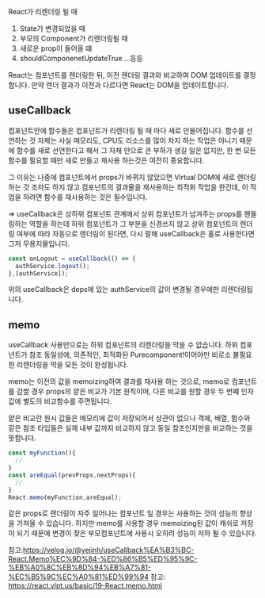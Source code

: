React가 리렌더링 될 때
1. State가 변경되었을 때
2. 부모의 Component가 리렌더링될 때 
3. 새로운 prop이 들어올 떄 
4. shouldComponenetUpdateTrue
...등등

React는 컴포넌트를 렌더링한 뒤, 이전 렌더링 결과와 비교하여 DOM 업데이트를 결정합니다. 만약 렌더 결과가 이전과 다르다면 React는 DOM을 업데이트합니다.

## useCallback
컴포넌트안에 함수들은 컴포넌트가 리렌더링 될 때 마다 새로 만들어집니다. 함수를 선언하는 것 자체는 사실 메모리도, CPU도 리소스를 많이 차지 하는 작업은 아니기 때문에 함수를 새로 선언한다고 해서 그 자체 만으로 큰 부하가 생길 일은 없지만, 한 번 모든 함수를 필요할 때만 새로 만들고 재사용 하는것은 여전히 중요합니다.

그 이유는 나중에 컴포넌트에서 props가 바뀌지 않았으면 Virtual DOM에 새로 렌더링하는 것 조차도 하지 않고 컴포넌트의 결과물을 재사용하는 최적화 작업을 한건데, 이 작업을 하려면 함수를 재사용하는 것은 필수입니다.

⇒ useCallback은 상하위 컴포넌트 관계에서 상위 컴포넌트가 넘겨주는 props를 핸들링하는 역할을 하는데 하위 컴포넌트가 그 부분을 신경쓰지 않고 상위 컴포넌트의 렌더링 여부에 따라 자동으로 렌더링이 된다면, 다시 말해 useCallback은 홀로 사용한다면 그저 무용지물입니다.

```jsx
const onLogout = useCallback(() => {
  authService.logout();
},[authService]);
```
위의 useCallback은 deps에 있는 authService의 값이 변경될 경우에만 리렌더링됩니다.

## memo
useCallback 사용만으로는 하위 컴포넌트의 리렌더링을 막을 수 없습니다. 하위 컴포넌트가 참조 동일성에, 의존적인, 최적화된 Purecomponent!이어야만 비로소 불필요한 리렌더링을 막을 모든 것이 완성됩니다.

memo는 이전의 값을 memoizing하여 결과를 재사용 하는 것으로, memo로 컴포넌트를 감쌀 경우 props의 얕은 비교가 기본 원칙이며, 다른 비교를 원할 경우 두 번쨰 인자 값에 별도의 비교함수를 주면됩니다.

얕은 비교란 원시 값들은 메모리에 값이 저장되어서 상관이 없으나 객체, 배열, 함수와 같은 참조 타입들은 실제 내부 값까지 비교하지 않고 동일 참조인지만을 비교하는 것을 뜻합니다.

```jsx
const myFunction(){
  //
}
const areEqual(prevProps,nextProps){
  //
}
React.memo(myFunction,areEqual);
```
 같은 props로 렌더링이 자주 일어나는 컴포넌트 일 경우는 사용하는 것이 성능의 향상을 가져올 수 있습니다. 하지만 memo를 사용할 경우 memoizing된 값이 캐쉬로 저장이 되기 때문에 변경이 잦은 부모컴포넌트에 사용시 오히려 성능이 저하 될 수 있습니다. 
 
 참고:https://velog.io/@yejinh/useCallback%EA%B3%BC-React.Memo%EC%9D%84-%ED%86%B5%ED%95%9C-%EB%A0%8C%EB%8D%94%EB%A7%81-%EC%B5%9C%EC%A0%81%ED%99%94
 참고: https://react.vlpt.us/basic/19-React.memo.html
